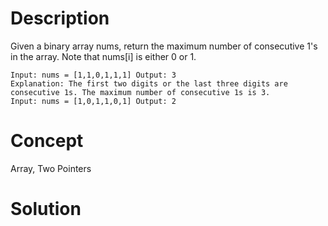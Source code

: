 # Description
Given a binary array nums, return the maximum number of consecutive 1's in the array. Note that nums[i] is either 0 or 1.
```
Input: nums = [1,1,0,1,1,1] Output: 3
Explanation: The first two digits or the last three digits are consecutive 1s. The maximum number of consecutive 1s is 3.
Input: nums = [1,0,1,1,0,1] Output: 2
```
# Concept
Array, Two Pointers
# Solution

```

```
